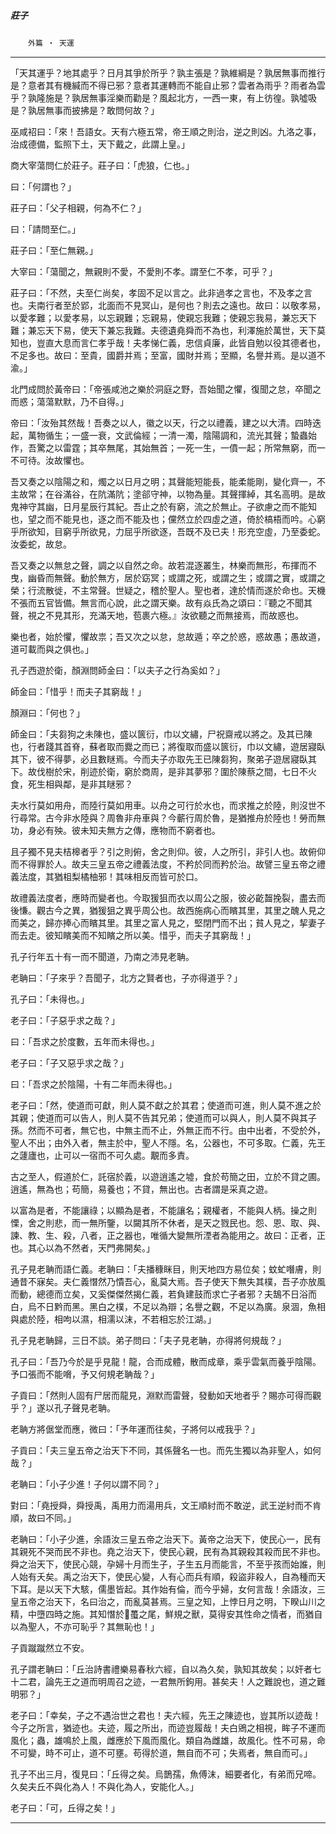 

##### 莊子
　　`外篇 ‧ 天運`

* * *

「天其運乎？地其處乎？日月其爭於所乎？孰主張是？孰維綱是？孰居無事而推行是？意者其有機緘而不得已邪？意者其運轉而不能自止邪？雲者為雨乎？雨者為雲乎？孰隆施是？孰居無事淫樂而勸是？風起北方，一西一東，有上彷徨。孰噓吸是？孰居無事而披拂是？敢問何故？」

巫咸祒曰：「來！吾語女。天有六極五常，帝王順之則治，逆之則凶。九洛之事，治成德備，監照下土，天下戴之，此謂上皇。」

商大宰蕩問仁於莊子。莊子曰：「虎狼，仁也。」

曰：「何謂也？」

莊子曰：「父子相親，何為不仁？」

曰：「請問至仁。」

莊子曰：「至仁無親。」

大宰曰：「蕩聞之，無親則不愛，不愛則不孝。謂至仁不孝，可乎？」

莊子曰：「不然，夫至仁尚矣，孝固不足以言之。此非過孝之言也，不及孝之言也。夫南行者至於郢，北面而不見冥山，是何也？則去之遠也。故曰：以敬孝易，以愛孝難；以愛孝易，以忘親難；忘親易，使親忘我難；使親忘我易，兼忘天下難；兼忘天下易，使天下兼忘我難。夫德遺堯舜而不為也，利澤施於萬世，天下莫知也，豈直大息而言仁孝乎哉！夫孝悌仁義，忠信貞廉，此皆自勉以役其德者也，不足多也。故曰：至貴，國爵并焉；至富，國財并焉；至顯，名譽并焉。是以道不渝。」

北門成問於黃帝曰：「帝張咸池之樂於洞庭之野，吾始聞之懼，復聞之怠，卒聞之而惑；蕩蕩默默，乃不自得。」

帝曰：「汝殆其然哉！吾奏之以人，徽之以天，行之以禮義，建之以大清。四時迭起，萬物循生；一盛一衰，文武倫經；一清一濁，陰陽調和，流光其聲；蟄蟲始作，吾驚之以雷霆；其卒無尾，其始無首；一死一生，一僨一起；所常無窮，而一不可待。汝故懼也。

吾又奏之以陰陽之和，燭之以日月之明；其聲能短能長，能柔能剛，變化齊一，不主故常；在谷滿谷，在阬滿阬；塗郤守神，以物為量。其聲揮綽，其名高明。是故鬼神守其幽，日月星辰行其紀。吾止之於有窮，流之於無止。子欲慮之而不能知也，望之而不能見也，逐之而不能及也；儻然立於四虛之道，倚於槁梧而吟。心窮乎所欲知，目窮乎所欲見，力屈乎所欲逐，吾既不及已夫！形充空虛，乃至委蛇。汝委蛇，故怠。

吾又奏之以無怠之聲，調之以自然之命。故若混逐叢生，林樂而無形，布揮而不曳，幽昏而無聲。動於無方，居於窈冥；或謂之死，或謂之生；或謂之實，或謂之榮；行流散徙，不主常聲。世疑之，稽於聖人。聖也者，達於情而遂於命也。天機不張而五官皆備。無言而心說，此之謂天樂。故有焱氏為之頌曰：『聽之不聞其聲，視之不見其形，充滿天地，苞裹六極。』汝欲聽之而無接焉，而故惑也。

樂也者，始於懼，懼故祟；吾又次之以怠，怠故遁；卒之於惑，惑故愚；愚故道，道可載而與之俱也。」

孔子西遊於衛，顏淵問師金曰：「以夫子之行為奚如？」

師金曰：「惜乎！而夫子其窮哉！」

顏淵曰：「何也？」

師金曰：「夫芻狗之未陳也，盛以篋衍，巾以文繡，尸祝齋戒以將之。及其已陳也，行者踐其首脊，蘇者取而爨之而已；將復取而盛以篋衍，巾以文繡，遊居寢臥其下，彼不得夢，必且數瞇焉。今而夫子亦取先王已陳芻狗，聚弟子遊居寢臥其下。故伐樹於宋，削迹於衛，窮於商周，是非其夢邪？圍於陳蔡之間，七日不火食，死生相與鄰，是非其瞇邪？

夫水行莫如用舟，而陸行莫如用車。以舟之可行於水也，而求推之於陸，則沒世不行尋常。古今非水陸與？周魯非舟車與？今蘄行周於魯，是猶推舟於陸也！勞而無功，身必有殃。彼未知夫無方之傳，應物而不窮者也。

且子獨不見夫桔槔者乎？引之則俯，舍之則仰。彼，人之所引，非引人也。故俯仰而不得罪於人。故夫三皇五帝之禮義法度，不矜於同而矜於治。故譬三皇五帝之禮義法度，其猶柤梨橘柚邪！其味相反而皆可於口。

故禮義法度者，應時而變者也。今取猨狙而衣以周公之服，彼必齕齧挽裂，盡去而後慊。觀古今之異，猶猨狙之異乎周公也。故西施病心而矉其里，其里之醜人見之而美之，歸亦捧心而矉其里。其里之富人見之，堅閉門而不出；貧人見之，挈妻子而去走。彼知矉美而不知矉之所以美。惜乎，而夫子其窮哉！」

孔子行年五十有一而不聞道，乃南之沛見老聃。

老聃曰：「子來乎？吾聞子，北方之賢者也，子亦得道乎？」

孔子曰：「未得也。」

老子曰：「子惡乎求之哉？」

曰：「吾求之於度數，五年而未得也。」

老子曰：「子又惡乎求之哉？」

曰：「吾求之於陰陽，十有二年而未得也。」

老子曰：「然，使道而可獻，則人莫不獻之於其君；使道而可進，則人莫不進之於其親；使道而可以告人，則人莫不告其兄弟；使道而可以與人，則人莫不與其子孫。然而不可者，無它也，中無主而不止，外無正而不行。由中出者，不受於外，聖人不出；由外入者，無主於中，聖人不隱。名，公器也，不可多取。仁義，先王之蘧廬也，止可以一宿而不可久處。覯而多責。

古之至人，假道於仁，託宿於義，以遊逍遙之墟，食於苟簡之田，立於不貸之圃。逍遙，無為也；苟簡，易養也；不貸，無出也。古者謂是采真之遊。

以富為是者，不能讓祿；以顯為是者，不能讓名；親權者，不能與人柄。操之則慄，舍之則悲，而一無所鑒，以闚其所不休者，是天之戮民也。怨、恩、取、與、諫、教、生、殺，八者，正之器也，唯循大變無所湮者為能用之。故曰：正者，正也。其心以為不然者，天門弗開矣。」

孔子見老聃而語仁義。老聃曰：「夫播穅眯目，則天地四方易位矣；蚊虻噆膚，則通昔不寐矣。夫仁義憯然乃憒吾心，亂莫大焉。吾子使天下無失其樸，吾子亦放風而動，總德而立矣，又奚傑傑然揭仁義，若負建鼓而求亡子者邪？夫鵠不日浴而白，烏不日黔而黑。黑白之樸，不足以為辯；名譽之觀，不足以為廣。泉涸，魚相與處於陸，相呴以濕，相濡以沫，不若相忘於江湖。」

孔子見老聃歸，三日不談。弟子問曰：「夫子見老聃，亦得將何規哉？」

孔子曰：「吾乃今於是乎見龍！龍，合而成體，散而成章，乘乎雲氣而養乎陰陽。予口張而不能嗋，予又何規老聃哉？」

子貢曰：「然則人固有尸居而龍見，淵默而雷聲，發動如天地者乎？賜亦可得而觀乎？」遂以孔子聲見老聃。

老聃方將倨堂而應，微曰：「予年運而往矣，子將何以戒我乎？」

子貢曰：「夫三皇五帝之治天下不同，其係聲名一也。而先生獨以為非聖人，如何哉？」

老聃曰：「小子少進！子何以謂不同？」

對曰：「堯授舜，舜授禹，禹用力而湯用兵，文王順紂而不敢逆，武王逆紂而不肯順，故曰不同。」

老聃曰：「小子少進，余語汝三皇五帝之治天下。黃帝之治天下，使民心一，民有其親死不哭而民不非也。堯之治天下，使民心親，民有為其親殺其殺而民不非也。舜之治天下，使民心競，孕婦十月而生子，子生五月而能言，不至乎孩而始誰，則人始有夭矣。禹之治天下，使民心變，人有心而兵有順，殺盜非殺人，自為種而天下耳。是以天下大駭，儒墨皆起。其作始有倫，而今乎婦，女何言哉！余語汝，三皇五帝之治天下，名曰治之，而亂莫甚焉。三皇之知，上悖日月之明，下睽山川之精，中墮四時之施。其知憯於𧓽蠆之尾，鮮規之獸，莫得安其性命之情者，而猶自以為聖人，不亦可恥乎？其無恥也！」

子貢蹴蹴然立不安。

孔子謂老聃曰：「丘治詩書禮樂易春秋六經，自以為久矣，孰知其故矣；以奸者七十二君，論先王之道而明周召之迹，一君無所鉤用。甚矣夫！人之難說也，道之難明邪？」

老子曰：「幸矣，子之不遇治世之君也！夫六經，先王之陳迹也，豈其所以迹哉！今子之所言，猶迹也。夫迹，履之所出，而迹豈履哉！夫白鶂之相視，眸子不運而風化；蟲，雄鳴於上風，雌應於下風而風化。類自為雌雄，故風化。性不可易，命不可變，時不可止，道不可壅。苟得於道，無自而不可；失焉者，無自而可。」

孔子不出三月，復見曰：「丘得之矣。烏鵲孺，魚傅沫，細要者化，有弟而兄啼。久矣夫丘不與化為人！不與化為人，安能化人。」

老子曰：「可，丘得之矣！」

* * *

